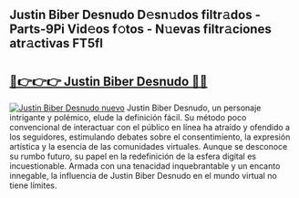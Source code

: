 ## Justin Biber Desnudo D𝚎sn𝚞dos filtr𝚊dos - Parts-9Pi Vid𝚎os f𝚘tos - N𝚞evas filtr𝚊ciones atr𝚊ctivas FT5fI

# <h2><a href="http://mb1jrn.tromn.icu/?c=Justin+Biber+Desnudo">🔗👉👉👉 Justin Biber Desnudo 🔗🔗</a></h2>

[![Justin Biber Desnudo nuevo](https://i.imgur.com/pEAQMta.gif)](http://mb1jrn.tromn.icu/?c=Justin+Biber+Desnudo)
Justin Biber Desnudo, un personaje intrigante y polémico, elude la definición fácil. Su método poco convencional de interactuar con el público en línea ha atraído y ofendido a los seguidores, estimulando debates sobre el consentimiento, la expresión artística y la esencia de las comunidades virtuales. Aunque se desconoce su rumbo futuro, su papel en la redefinición de la esfera digital es incuestionable. Armada con una tenacidad inquebrantable y un encanto innegable, la influencia de Justin Biber Desnudo en el mundo virtual no tiene límites.

